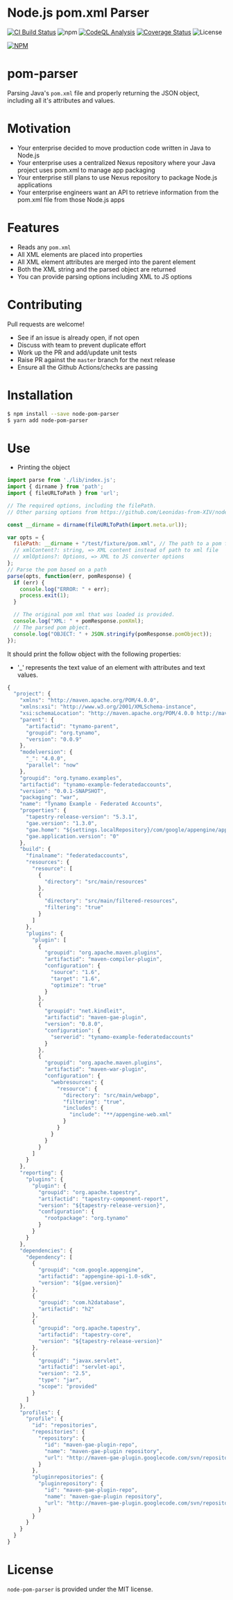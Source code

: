# Node.js pom.xml Parser

[![CI Build Status](https://github.com/intuit/node-pom-parser/actions/workflows/unit-tests.yml/badge.svg?branch=master)](https://github.com/intuit/node-pom-parser/actions/workflows/unit-tests.yml)
![npm](https://img.shields.io/npm/v/node-pom-parser)
[![CodeQL Analysis](https://github.com/intuit/node-pom-parser/actions/workflows/codeql.yml/badge.svg?branch=master)](https://github.com/intuit/node-pom-parser/actions/workflows/codeql.yml)
[![Coverage Status](https://coveralls.io/repos/intuit/node-pom-parser/badge.svg?branch=master&service=github)](https://coveralls.io/github/intuit/node-pom-parser?branch=master) 
![License](https://img.shields.io/github/license/intuit/node-pom-parser)

[![NPM](https://nodei.co/npm/pom-parser.png?downloads=true&downloadRank=true&stars=true)](https://nodei.co/npm/pom-parser/)

# pom-parser

Parsing Java's `pom.xml` file and properly returning the JSON object, including all it's attributes and values.

# Motivation

* Your enterprise decided to move production code written in Java to Node.js
* Your enterprise uses a centralized Nexus repository where your Java project uses pom.xml to manage app packaging
* Your enterprise still plans to use Nexus repository to package Node.js applications
* Your enterprise engineers want an API to retrieve information from the pom.xml file from those Node.js apps

# Features

* Reads any `pom.xml`
* All XML elements are placed into properties
* All XML element attributes are merged into the parent element
* Both the XML string and the parsed object are returned
* You can provide parsing options including XML to JS options

# Contributing

Pull requests are welcome!

* See if an issue is already open, if not open
* Discuss with team to prevent duplicate effort
* Work up the PR and add/update unit tests
* Raise PR against the `master` branch for the next release
* Ensure all the Github Actions/checks are passing

# Installation

```sh
$ npm install --save node-pom-parser
$ yarn add node-pom-parser
```

# Use

* Printing the object

```js
import parse from './lib/index.js';
import { dirname } from 'path';
import { fileURLToPath } from 'url';

// The required options, including the filePath.
// Other parsing options from https://github.com/Leonidas-from-XIV/node-xml2js#options

const __dirname = dirname(fileURLToPath(import.meta.url));

var opts = {
  filePath: __dirname + "/test/fixture/pom.xml", // The path to a pom file
  // xmlContent?: string, => XML content instead of path to xml file
  // xmlOptions?: Options, => XML to JS converter options
};
// Parse the pom based on a path
parse(opts, function(err, pomResponse) {
  if (err) {
    console.log("ERROR: " + err);
    process.exit(1);
  }

  // The original pom xml that was loaded is provided.
  console.log("XML: " + pomResponse.pomXml);
  // The parsed pom pbject.
  console.log("OBJECT: " + JSON.stringify(pomResponse.pomObject));
});
```
It should print the follow object with the following properties:

* '_' represents the text value of an element with attributes and text values.

```js
{
  "project": {
    "xmlns": "http://maven.apache.org/POM/4.0.0",
    "xmlns:xsi": "http://www.w3.org/2001/XMLSchema-instance",
    "xsi:schemaLocation": "http://maven.apache.org/POM/4.0.0 http://maven.apache.org/maven-v4_0_0.xsd",
    "parent": {
      "artifactid": "tynamo-parent",
      "groupid": "org.tynamo",
      "version": "0.0.9"
    },
    "modelversion": {
      "_": "4.0.0",
      "parallel": "now"
    },
    "groupid": "org.tynamo.examples",
    "artifactid": "tynamo-example-federatedaccounts",
    "version": "0.0.1-SNAPSHOT",
    "packaging": "war",
    "name": "Tynamo Example - Federated Accounts",
    "properties": {
      "tapestry-release-version": "5.3.1",
      "gae.version": "1.3.0",
      "gae.home": "${settings.localRepository}/com/google/appengine/appengine-api-1.0-sdk/${gae.version}/appengine-java-sdk-${gae.version}",
      "gae.application.version": "0"
    },
    "build": {
      "finalname": "federatedaccounts",
      "resources": {
        "resource": [
          {
            "directory": "src/main/resources"
          },
          {
            "directory": "src/main/filtered-resources",
            "filtering": "true"
          }
        ]
      },
      "plugins": {
        "plugin": [
          {
            "groupid": "org.apache.maven.plugins",
            "artifactid": "maven-compiler-plugin",
            "configuration": {
              "source": "1.6",
              "target": "1.6",
              "optimize": "true"
            }
          },
          {
            "groupid": "net.kindleit",
            "artifactid": "maven-gae-plugin",
            "version": "0.8.0",
            "configuration": {
              "serverid": "tynamo-example-federatedaccounts"
            }
          },
          {
            "groupid": "org.apache.maven.plugins",
            "artifactid": "maven-war-plugin",
            "configuration": {
              "webresources": {
                "resource": {
                  "directory": "src/main/webapp",
                  "filtering": "true",
                  "includes": {
                    "include": "**/appengine-web.xml"
                  }
                }
              }
            }
          }
        ]
      }
    },
    "reporting": {
      "plugins": {
        "plugin": {
          "groupid": "org.apache.tapestry",
          "artifactid": "tapestry-component-report",
          "version": "${tapestry-release-version}",
          "configuration": {
            "rootpackage": "org.tynamo"
          }
        }
      }
    },
    "dependencies": {
      "dependency": [
        {
          "groupid": "com.google.appengine",
          "artifactid": "appengine-api-1.0-sdk",
          "version": "${gae.version}"
        },
        {
          "groupid": "com.h2database",
          "artifactid": "h2"
        },
        {
          "groupid": "org.apache.tapestry",
          "artifactid": "tapestry-core",
          "version": "${tapestry-release-version}"
        },
        {
          "groupid": "javax.servlet",
          "artifactid": "servlet-api",
          "version": "2.5",
          "type": "jar",
          "scope": "provided"
        }
      ]
    },
    "profiles": {
      "profile": {
        "id": "repositories",
        "repositories": {
          "repository": {
            "id": "maven-gae-plugin-repo",
            "name": "maven-gae-plugin repository",
            "url": "http://maven-gae-plugin.googlecode.com/svn/repository"
          }
        },
        "pluginrepositories": {
          "pluginrepository": {
            "id": "maven-gae-plugin-repo",
            "name": "maven-gae-plugin repository",
            "url": "http://maven-gae-plugin.googlecode.com/svn/repository"
          }
        }
      }
    }
  }
}
```

# License

`node-pom-parser` is provided under the MIT license.
